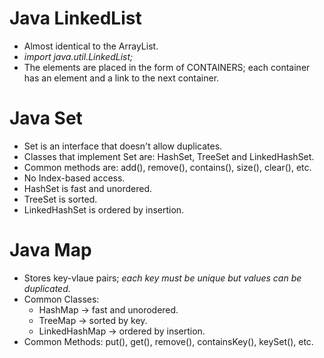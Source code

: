 # **Java LinkedList**
- Almost identical to the ArrayList.
- *import java.util.LinkedList;*
- The elements are placed in the form of CONTAINERS; each container has an element and a link to the next container. 

# **Java Set**
- Set is an interface that doesn't allow duplicates.
- Classes that implement Set are: HashSet, TreeSet and LinkedHashSet.
- Common methods are: add(), remove(), contains(), size(), clear(), etc.
- No Index-based access.
- HashSet is fast and unordered.
- TreeSet is sorted.
- LinkedHashSet is ordered by insertion.

# **Java Map**
- Stores key-vlaue pairs; *each key must be unique but values can be duplicated.*
- Common Classes:
  - HashMap -> fast and unorodered.
  - TreeMap -> sorted by key.
  - LinkedHashMap -> ordered by insertion.
- Common Methods: put(), get(), remove(), containsKey(), keySet(), etc.


